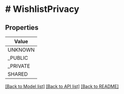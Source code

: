# # WishlistPrivacy


## Properties



| Value |
------------ |
UNKNOWN|&#39;PRIVACY_UNKNOWN&#39;
_PUBLIC|&#39;PRIVACY_PUBLIC&#39;
_PRIVATE|&#39;PRIVACY_PRIVATE&#39;
SHARED|&#39;PRIVACY_SHARED&#39;

[[Back to Model list]](../../README.md#models) [[Back to API list]](../../README.md#endpoints) [[Back to README]](../../README.md)